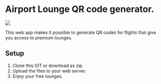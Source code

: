 # Airport Lounge QR code generator.

<img src="https://media.giphy.com/media/vRZx9wp1dXxuw/giphy.gif"/>

<p>This web app makes it possible to generate QR codes for flights that give you access to premium lounges.</p>


## Setup 

  1. Clone this GIT or download as zip. 
  2. Upload the files to your web server.
  3. Enjoy your free lounges.
  
